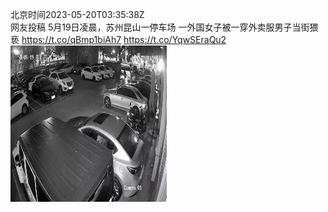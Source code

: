北京时间2023-05-20T03:35:38Z<br>网友投稿
5月19日凌晨，苏州昆山一停车场
一外国女子被一穿外卖服男子当街猥亵 https://t.co/qBmp1biAh7 https://t.co/YqwSEraQu2<br><img src='/temp/2023/1659643997441146880_0.jpg' width='250' height='250'><br>